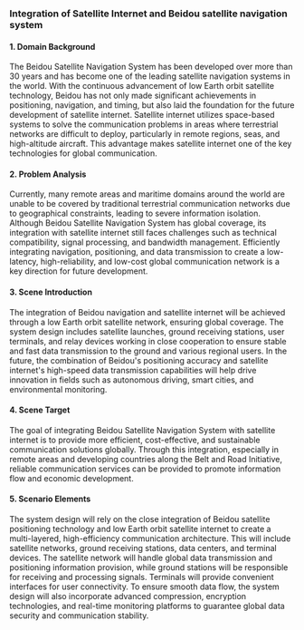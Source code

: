 ### Integration of Satellite Internet and Beidou satellite navigation system

#### 1. Domain Background

The Beidou Satellite Navigation System has been developed over more than 30 years and has become one of the leading satellite navigation systems in the world. With the continuous advancement of low Earth orbit satellite technology, Beidou has not only made significant achievements in positioning, navigation, and timing, but also laid the foundation for the future development of satellite internet. Satellite internet utilizes space-based systems to solve the communication problems in areas where terrestrial networks are difficult to deploy, particularly in remote regions, seas, and high-altitude aircraft. This advantage makes satellite internet one of the key technologies for global communication.

#### 2. Problem Analysis

Currently, many remote areas and maritime domains around the world are unable to be covered by traditional terrestrial communication networks due to geographical constraints, leading to severe information isolation. Although Beidou Satellite Navigation System has global coverage, its integration with satellite internet still faces challenges such as technical compatibility, signal processing, and bandwidth management. Efficiently integrating navigation, positioning, and data transmission to create a low-latency, high-reliability, and low-cost global communication network is a key direction for future development.

#### 3. Scene Introduction

The integration of Beidou navigation and satellite internet will be achieved through a low Earth orbit satellite network, ensuring global coverage. The system design includes satellite launches, ground receiving stations, user terminals, and relay devices working in close cooperation to ensure stable and fast data transmission to the ground and various regional users. In the future, the combination of Beidou's positioning accuracy and satellite internet's high-speed data transmission capabilities will help drive innovation in fields such as autonomous driving, smart cities, and environmental monitoring. 

#### 4. Scene Target

The goal of integrating Beidou Satellite Navigation System with satellite internet is to provide more efficient, cost-effective, and sustainable communication solutions globally. Through this integration, especially in remote areas and developing countries along the Belt and Road Initiative, reliable communication services can be provided to promote information flow and economic development.

#### 5. Scenario Elements

The system design will rely on the close integration of Beidou satellite positioning technology and low Earth orbit satellite internet to create a multi-layered, high-efficiency communication architecture. This will include satellite networks, ground receiving stations, data centers, and terminal devices. The satellite network will handle global data transmission and positioning information provision, while ground stations will be responsible for receiving and processing signals. Terminals will provide convenient interfaces for user connectivity. To ensure smooth data flow, the system design will also incorporate advanced compression, encryption technologies, and real-time monitoring platforms to guarantee global data security and communication stability. 
